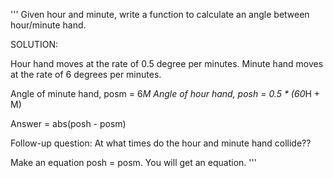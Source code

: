 '''
Given hour and minute, write a function to calculate an angle between hour/minute hand.

SOLUTION:

Hour hand moves at the rate of 0.5 degree per minutes.
Minute hand moves at the rate of 6 degrees per minutes.

Angle of minute hand, posm = 6*M
Angle of hour hand, posh = 0.5 * (60*H + M)

Answer = abs(posh - posm)

Follow-up question:
At what times do the hour and minute hand collide??

Make an equation posh = posm.
You will get an equation.
'''
